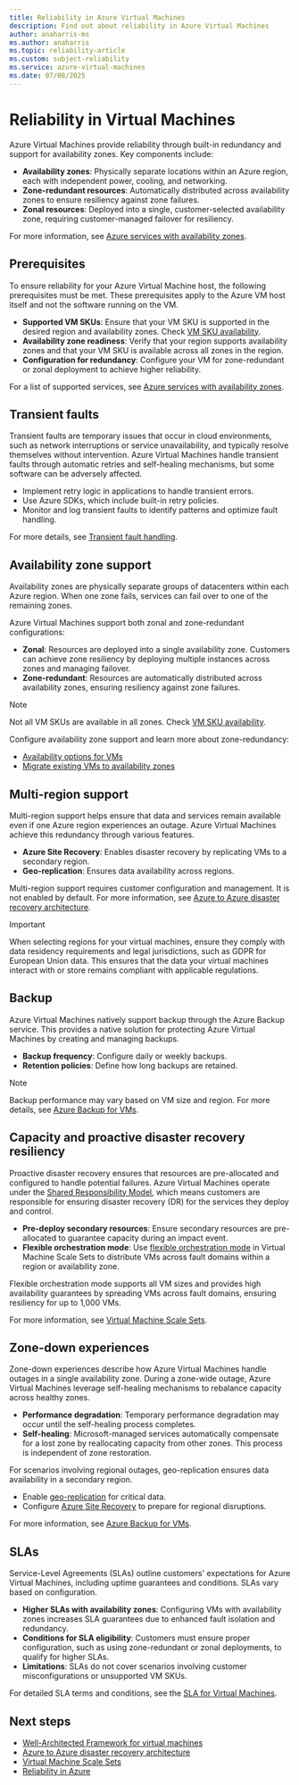 ```yaml
---
title: Reliability in Azure Virtual Machines
description: Find out about reliability in Azure Virtual Machines 
author: anaharris-ms
ms.author: anaharris
ms.topic: reliability-article
ms.custom: subject-reliability
ms.service: azure-virtual-machines
ms.date: 07/08/2025
---
```


# Reliability in Virtual Machines

Azure Virtual Machines provide reliability through built-in redundancy and support for availability zones. Key components include:

- **Availability zones**: Physically separate locations within an Azure region, each with independent power, cooling, and networking.
- **Zone-redundant resources**: Automatically distributed across availability zones to ensure resiliency against zone failures.
- **Zonal resources**: Deployed into a single, customer-selected availability zone, requiring customer-managed failover for resiliency.

For more information, see [Azure services with availability zones](availability-zones-service-support.md).

## Prerequisites

To ensure reliability for your Azure Virtual Machine host, the following prerequisites must be met. These prerequisites apply to the Azure VM host itself and not the software running on the VM.

- **Supported VM SKUs**: Ensure that your VM SKU is supported in the desired region and availability zones. Check [VM SKU availability](regions-list.md).
- **Availability zone readiness**: Verify that your region supports availability zones and that your VM SKU is available across all zones in the region.
- **Configuration for redundancy**: Configure your VM for zone-redundant or zonal deployment to achieve higher reliability.

For a list of supported services, see [Azure services with availability zones](availability-zones-service-support.md).

## Transient faults

Transient faults are temporary issues that occur in cloud environments, such as network interruptions or service unavailability, and typically resolve themselves without intervention. Azure Virtual Machines handle transient faults through automatic retries and self-healing mechanisms, but some software can be adversely affected.

- Implement retry logic in applications to handle transient errors.
- Use Azure SDKs, which include built-in retry policies.
- Monitor and log transient faults to identify patterns and optimize fault handling.

For more details, see [Transient fault handling](../architecture/best-practices/transient-faults.md).

## Availability zone support

Availability zones are physically separate groups of datacenters within each Azure region. When one zone fails, services can fail over to one of the remaining zones.

Azure Virtual Machines support both zonal and zone-redundant configurations:

- **Zonal**: Resources are deployed into a single availability zone. Customers can achieve zone resiliency by deploying multiple instances across zones and managing failover.
- **Zone-redundant**: Resources are automatically distributed across availability zones, ensuring resiliency against zone failures.

>[!NOTE]
> Not all VM SKUs are available in all zones. Check [VM SKU availability](regions-list.md).

Configure availability zone support and learn more about zone-redundancy:

- [Availability options for VMs](/azure/virtual-machines/availability)
- [Migrate existing VMs to availability zones](migrate-vm.md)

## Multi-region support

Multi-region support helps ensure that data and services remain available even if one Azure region experiences an outage. Azure Virtual Machines achieve this redundancy through various features.

- **Azure Site Recovery**: Enables disaster recovery by replicating VMs to a secondary region.
- **Geo-replication**: Ensures data availability across regions.

Multi-region support requires customer configuration and management. It is not enabled by default. For more information, see [Azure to Azure disaster recovery architecture](/azure/site-recovery/azure-to-azure-architecture).

>[!IMPORTANT]
>When selecting regions for your virtual machines, ensure they comply with data residency requirements and legal jurisdictions, such as GDPR for European Union data. This ensures that the data your virtual machines interact with or store remains compliant with applicable regulations.

## Backup

Azure Virtual Machines natively support backup through the Azure Backup service. This provides a native solution for protecting Azure Virtual Machines by creating and managing backups.

- **Backup frequency**: Configure daily or weekly backups.
- **Retention policies**: Define how long backups are retained.

>[!NOTE]
>Backup performance may vary based on VM size and region. For more details, see [Azure Backup for VMs](../backup/backup-azure-vms-introduction.md).

## Capacity and proactive disaster recovery resiliency

Proactive disaster recovery ensures that resources are pre-allocated and configured to handle potential failures. Azure Virtual Machines operate under the [Shared Responsibility Model](./concept-shared-responsibility.md), which means customers are responsible for ensuring disaster recovery (DR) for the services they deploy and control.

- **Pre-deploy secondary resources**: Ensure secondary resources are pre-allocated to guarantee capacity during an impact event.
- **Flexible orchestration mode**: Use [flexible orchestration mode](/azure/virtual-machine-scale-sets/virtual-machine-scale-sets-orchestration-modes#scale-sets-with-flexible-orchestration) in Virtual Machine Scale Sets to distribute VMs across fault domains within a region or availability zone.

Flexible orchestration mode supports all VM sizes and provides high availability guarantees by spreading VMs across fault domains, ensuring resiliency for up to 1,000 VMs.

For more information, see [Virtual Machine Scale Sets](/azure/virtual-machine-scale-sets/).

## Zone-down experiences

Zone-down experiences describe how Azure Virtual Machines handle outages in a single availability zone. During a zone-wide outage, Azure Virtual Machines leverage self-healing mechanisms to rebalance capacity across healthy zones.

- **Performance degradation**: Temporary performance degradation may occur until the self-healing process completes.
- **Self-healing**: Microsoft-managed services automatically compensate for a lost zone by reallocating capacity from other zones. This process is independent of zone restoration.

For scenarios involving regional outages, geo-replication ensures data availability in a secondary region.

- Enable [geo-replication](../backup/backup-azure-vms-introduction.md) for critical data.
- Configure [Azure Site Recovery](/azure/virtual-machines/virtual-machines-disaster-recovery-guidance#option-1-initiate-a-failover-by-using-azure-site-recovery) to prepare for regional disruptions.

For more information, see [Azure Backup for VMs](../backup/backup-azure-vms-introduction.md).

## SLAs

Service-Level Agreements (SLAs) outline customers' expectations for Azure Virtual Machines, including uptime guarantees and conditions. SLAs vary based on configuration.

- **Higher SLAs with availability zones**: Configuring VMs with availability zones increases SLA guarantees due to enhanced fault isolation and redundancy.
- **Conditions for SLA eligibility**: Customers must ensure proper configuration, such as using zone-redundant or zonal deployments, to qualify for higher SLAs.
- **Limitations**: SLAs do not cover scenarios involving customer misconfigurations or unsupported VM SKUs.

For detailed SLA terms and conditions, see the [SLA for Virtual Machines](https://azure.microsoft.com/support/legal/sla/virtual-machines/v1_9/).

## Next steps

- [Well-Architected Framework for virtual machines](/azure/architecture/framework/services/compute/virtual-machines/virtual-machines-review)
- [Azure to Azure disaster recovery architecture](/azure/site-recovery/azure-to-azure-architecture)
- [Virtual Machine Scale Sets](/azure/virtual-machine-scale-sets/)
- [Reliability in Azure](/azure/reliability/availability-zones-overview)